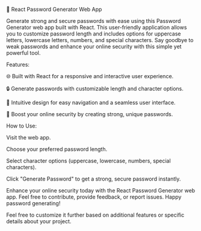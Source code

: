 🔐 React Password Generator Web App

Generate strong and secure passwords with ease using this Password Generator web app built with React. This user-friendly application allows you to customize password length and includes options for uppercase letters, lowercase letters, numbers, and special characters. Say goodbye to weak passwords and enhance your online security with this simple yet powerful tool.

Features:

🌐 Built with React for a responsive and interactive user experience.

🔒 Generate passwords with customizable length and character options.

🎨 Intuitive design for easy navigation and a seamless user interface.

🚀 Boost your online security by creating strong, unique passwords.

How to Use:

Visit the web app.

Choose your preferred password length.

Select character options (uppercase, lowercase, numbers, special characters).

Click "Generate Password" to get a strong, secure password instantly.

Enhance your online security today with the React Password Generator web app. Feel free to contribute, provide feedback, or report issues. Happy password generating!


Feel free to customize it further based on additional features or specific details about your project.
